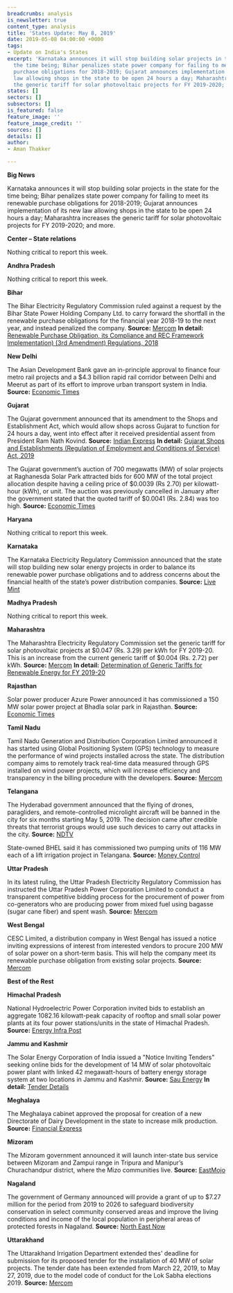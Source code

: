 ```yaml
---
breadcrumbs: analysis
is_newsletter: true
content_type: analysis
title: 'States Update: May 8, 2019'
date: 2019-05-08 04:00:00 +0000
tags:
- Update on India's States
excerpt: 'Karnataka announces it will stop building solar projects in the state for
  the time being; Bihar penalizes state power company for failing to meet its renewable
  purchase obligations for 2018-2019; Gujarat announces implementation of its new
  law allowing shops in the state to be open 24 hours a day; Maharashtra increases
  the generic tariff for solar photovoltaic projects for FY 2019-2020; and more. '
states: []
sectors: []
subsectors: []
is_featured: false
feature_image: ''
feature_image_credit: ''
sources: []
details: []
author:
- Aman Thakker

---
```

**Big News**

Karnataka announces it will stop building solar projects in the state for the time being; Bihar penalizes state power company for failing to meet its renewable purchase obligations for 2018-2019; Gujarat announces implementation of its new law allowing shops in the state to be open 24 hours a day; Maharashtra increases the generic tariff for solar photovoltaic projects for FY 2019-2020; and more.

**Center – State relations**

Nothing critical to report this week.

**Andhra Pradesh**

Nothing critical to report this week.

**Bihar**

The Bihar Electricity Regulatory Commission ruled against a request by the Bihar State Power Holding Company Ltd. to carry forward the shortfall in the renewable purchase obligations for the financial year 2018-19 to the next year, and instead penalized the company. **Source:** [Mercom](https://mercomindia.com/bihar-discoms-penalized-not-fulfilling-rpo-shortfall/) **In detail:** [Renewable Purchase Obligation, its Compliance and REC Framework Implementation) (3rd Amendment) Regulations, 2018](https://berc.co.in/rules-requlations/regulations/individual-regulation/1912-renewable-purchase-obligation-its-compliance-and-rec-framework-implementation-3rd-amendment-regulations-2018)

**New Delhi**

The Asian Development Bank gave an in-principle approval to finance four metro rail projects and a $4.3 billion rapid rail corridor between Delhi and Meerut as part of its effort to improve urban transport system in India. **Source:** [Economic Times](https://economictimes.indiatimes.com/news/economy/infrastructure/adb-plans-to-fund-rs-30000-cr-delhi-meerut-rapid-rail-corridor-4-metro-projects/articleshow/69128920.cms)

**Gujarat**

The Gujarat government announced that its amendment to the Shops and Establishment Act, which would allow shops across Gujarat to function for 24 hours a day, went into effect after it received presidential assent from President Ram Nath Kovind. **Source:** [Indian Express](https://indianexpress.com/article/india/gujarat-govt-makes-24x7-shops-a-reality-working-hours-limited-to-9-5705916/) **In detail:** [Gujarat Shops and Establishments (Regulation of Employment and Conditions of Service) Act, 2019](https://labour.gujarat.gov.in/Portal/Document/1_204_1_SAEA.pdf)

The Gujarat government’s auction of 700 megawatts (MW) of solar projects at Raghanesda Solar Park attracted bids for 600 MW of the total project allocation despite having a ceiling price of $0.0039 (Rs 2.70) per kilowatt-hour (kWh), or unit. The auction was previously cancelled in January after the government stated that the quoted tariff of $0.0041 (Rs. 2.84) was too high. **Source:** [Economic Times](https://economictimes.indiatimes.com/industry/energy/power/gujarat-solar-projects-get-bids-of-600-mw-despite-low-ceiling-tariffs/articleshow/69135763.cms)

**Haryana**

Nothing critical to report this week.

**Karnataka**

The Karnataka Electricity Regulatory Commission announced that the state will stop building new solar energy projects in order to balance its renewable power purchase obligations and to address concerns about the financial health of the state’s power distribution companies. **Source:** [Live Mint](https://www.livemint.com/industry/energy/karnataka-puts-a-stop-on-new-solar-energy-projects-1556771536456.html)

**Madhya Pradesh**

Nothing critical to report this week.

**Maharashtra**

The Maharashtra Electricity Regulatory Commission set the generic tariff for solar photovoltaic projects at $0.047 (Rs. 3.29) per kWh for FY 2019-20. This is an increase from the current generic tariff of $0.004 (Rs. 2.72) per kWh. **Source:** [Mercom](https://mercomindia.com/generic-tariff-of-%E2%82%B93-29-kwh-solar-maharashtra/) **In detail:** [Determination of Generic Tariffs for Renewable Energy for FY 2019-20](http://www.mercindia.org.in/pdf/Order%2058%2042/Order-52%20of%202019-30042019.pdf)

**Rajasthan**

Solar power producer Azure Power announced it has commissioned a 150 MW solar power project at Bhadla solar park in Rajasthan. **Source:** [Economic Times](https://energy.economictimes.indiatimes.com/news/renewable/azure-power-commissions-150-mw-solar-project-in-rajasthan/69099360)

**Tamil Nadu**

Tamil Nadu Generation and Distribution Corporation Limited announced it has started using Global Positioning System (GPS) technology to measure the performance of wind projects installed across the state. The distribution company aims to remotely track real-time data measured through GPS installed on wind power projects, which will increase efficiency and transparency in the billing procedure with the developers. **Source:** [Mercom](https://mercomindia.com/discom-tamil-nadu-track-wind-projects-gps/)

**Telangana**

The Hyderabad government announced that the flying of drones, paragliders, and remote-controlled microlight aircraft will be banned in the city for six months starting May 5, 2019. The decision came after credible threats that terrorist groups would use such devices to carry out attacks in the city. **Source:** [NDTV](https://www.ndtv.com/hyderabad-news/hyderabad-telangana-flying-of-drones-paragliders-banned-in-hyderabad-for-6-months-2032689)

State-owned BHEL said it has commissioned two pumping units of 116 MW each of a lift irrigation project in Telangana. **Source:** [Money Control](https://www.moneycontrol.com/news/business/bhel-commissions-2-units-of-lift-irrigation-project-in-telangana-3922761.html)

**Uttar Pradesh**

In its latest ruling, the Uttar Pradesh Electricity Regulatory Commission has instructed the Uttar Pradesh Power Corporation Limited to conduct a transparent competitive bidding process for the procurement of power from co-generators who are producing power from mixed fuel using bagasse (sugar cane fiber) and spent wash. **Source:** [Mercom](https://mercomindia.com/uttar-pradesh-bid-cogeneration-projects/)

**West Bengal**

CESC Limited, a distribution company in West Bengal has issued a notice inviting expressions of interest from interested vendors to procure 200 MW of solar power on a short-term basis. This will help the company meet its renewable purchase obligation from existing solar projects. **Source:** [Mercom](https://mercomindia.com/west-bengal-200-mw-solar-rpo/)

**Best of the Rest**

**Himachal Pradesh**

National Hydroelectric Power Corporation invited bids to establish an aggregate 1082.16 kilowatt-peak capacity of rooftop and small solar power plants at its four power stations/units in the state of Himachal Pradesh. **Source:** [Energy Infra Post](http://energyinfrapost.com/nhpc-tenders-1082-16-kw-solar-capacity-in-himachal-pradesh/)

**Jammu and Kashmir**

The Solar Energy Corporation of India issued a "Notice Inviting Tenders" seeking online bids for the development of 14 MW of solar photovoltaic power plant with linked 42 megawatt-hours of battery energy storage system at two locations in Jammu and Kashmir. **Source:** [Sau Energy](https://www.saurenergy.com/solar-energy-news/seci-14-mw-solar-plant-bess-leh-kargil) **In detail:** [Tender Details](http://www.tcil-india-electronictender.com)

**Meghalaya**

The Meghalaya cabinet approved the proposal for creation of a new Directorate of Dairy Development in the state to increase milk production. **Source:** [Financial Express](https://www.financialexpress.com/india-news/meghalaya-cabinet-approves-creation-of-directorate-of-dairy-development/1562945/)

**Mizoram**

The Mizoram government announced it will launch inter-state bus service between Mizoram and Zampui range in Tripura and Manipur’s Churachandpur district, where the Mizo communities live. **Source:** [EastMojo](https://www.eastmojo.com/mizoram/2019/05/04/mizoram-to-launch-inter-state-bus-service-with-tripura-manipur)

**Nagaland**

The government of Germany announced will provide a grant of up to $7.27 million for the period from 2019 to 2026 to safeguard biodiversity conservation in select community conserved areas and improve the living conditions and income of the local population in peripheral areas of protected forests in Nagaland. **Source:** [North East Now](https://nenow.in/north-east-news/germany-to-provide-rs-50-crore-grant-for-nagalands-biodiversity-conservation.html)

**Uttarakhand**

The Uttarakhand Irrigation Department extended thes' deadline for submission for its proposed tender for the installation of 40 MW of solar projects. The tender date has been extended from March 22, 2019, to May 27, 2019, due to the model code of conduct for the Lok Sabha elections 2019. **Source:** [Mercom](https://mercomindia.com/uttarakhand-extends-deadline-solar-projects-elections/)
